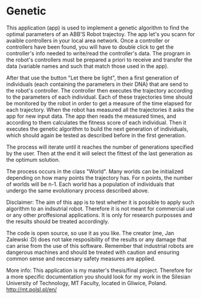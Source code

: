 # Genetic
This application (app) is used to implement a genetic algorithm to find the optimal parameters of an ABB'S Robot trajectoy.
The app let's you scann for avaible controllers in your local area network. Once a controller or controllers have been found, you will
have to double click to get the controller's info needed to write/read the controller's data. The program in the robot's controllers must be
prepared a priori to receive and transfer the data (variable names and such that match those used in the app).

After that use the button "Let there be light", then a first generation of individuals (each containing the parameters in their DNA)
that are send to the robot's controller. The controller then executes the trajectory according to the parameters of each individual.
Each of these trajectories time should be monitored by the robot in order to get a measure of the time elapsed for each trajectory.
When the robot has measured all the trajectories it asks the app for new input data. The app then reads the measured times, and according to them
calculates the fitness score of each individual. Then it executes the genetic algorithm to build the next generation of individuals, which should again 
be tested as described before in the first generation.

The process will iterate until it reaches the number of generations specified by the user. Then at the end it will select the fittest of the last generation
as the optimum solution.

The process occurs in the class "World". Many worlds can be initialized depending on how many points the trajectory has.
For n points, the number of worlds will be n-1. Each world has a population of individuals that undergo the same evolutionary process described above.

Disclaimer:
The aim of this app is to test whether it is possible to apply such algorithm to an indsutrial robot. Therefore it is not meant for commercial use or any
other proffesional applications. It is only for research purposses and the results should be treated accordingly.

The code is open source, so use it as you like. The creator (me, Jan Zalewski :D) does not take resposibility of the results or any damage that can arise from 
the use of this software. Remember that industrial robots are dangerous machines and should be treated with caution and ensuring common sense and neccesary 
safety measures are applied.

More info:
This application is my master's thesis/final project. Therefore for a more specific documentation you should look for my work in the Silesian University
of Technology, MT Faculty, located in Gliwice, Poland.  http://mt.polsl.pl/en/

